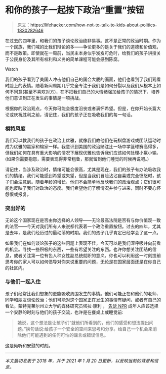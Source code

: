 # 和你的孩子一起按下政治“重置”按钮

> 原文：<https://lifehacker.com/how-not-to-talk-to-kids-about-politics-1830282646>

在过去的四年里，和我们的孩子谈论政治绝非易事。这不是正常的政治时期。作为一个民族，我们喊的比我们辩论的多——争论更多的是关于我们的道德和价值观，而不是政策。即使就在一周前，当民主本身似乎岌岌可危时，给我们的孩子讲授关于公民身份及其所有权利和义务的简单课程可能会感到陈腐。

Watch

我们的孩子看到了美国人冲击他们自己的国会大厦的画面，他们也看到了我们观看时脸上的表情。随着新闻周期几乎完全专注于我们是如何分裂以及我们从根本上如何不同意(甚至不喜欢对方)，在不把我们自己的大情绪强加给孩子的情况下，培养他们意识到正在发生的事情是一项挑战。

根据你的政治观点，今天你可能会极度沮丧或者满怀希望。但是，在你开始长篇大论或庆祝胜利之前，请记住，我们的孩子正在吸收我们的每一句话。

### **模特风度**

我们可以教我们的孩子在政治上优雅，就像我们教他们在玩棋盘游戏或团队运动时成为优雅的赢家和输家一样。我意识到美国的政治赌注比一场中学篮球赛高得多，但我们如何在具有重大影响的情况下展现优雅也告诉我们应该如何处理小赢小输。(如果你需要抱怨，需要表现得非常粗鲁，那就留到他们睡觉的时候再说吧。)

请记住，当涉及政治时，情绪可能会很高，尤其是现在，我们的孩子有办法吸收我们的情绪。我们可能感到希望或失望，但是当我们冒险沾沾自喜或完全愤怒时，孩子们会注意到。随着年龄的增长，他们不会简单地反映我们的政治观点；它们很可能也反映了我们对政治的态度。我们希望他们了解情况并参与进来，同时不要心怀怨恨或报复。

### **突出好的**

无论这个国家现在是否由你选择的人领导——无论最高法院是否有与你价值观一致的法官——今天对我们所有人来说都代表着一个政治重置按钮。过去的四年，尤其是去年，是我们经历过的最动荡的时期。我们的孩子几乎肯定已经学会了这一点。

如果我们在如何谈论孩子的这些问题上表现不佳，今天可以是我们深呼吸并向前看的机会。寻找一些积极的东西，一些有希望关注的东西。也许你想关注团结的信息，或者关注第一位有色人种女性副总统就职的意义。你也可以利用这一时刻提前思考你的家人可以如何倡导对你来说重要的问题，无论是在国家层面还是在你自己的社区内。

### **与他们一起入住**

孩子们经常比我们想象的更能吸收周围发生的事情。他们可能正在和他们的老师、同学和朋友谈论政治；他们可能对这个国家正在发生的事情有疑问，或者有自己的看法。蒙特克莱尔州立大学的媒体研究员塔拉·康利 ， [告诉 NPR](https://www.npr.org/2020/10/31/929578004/anxious-about-the-election-your-kids-can-tell-heres-how-to-talk-about-it?utm_campaign=npr&utm_term=nprnews&utm_medium=social&utm_source=facebook.com&fbclid=IwAR3xe4PiA-qxWZzFKYHca5IhVFbycV2rdgN1Uv4jPaqNw3Gr5UZwcBlf7Hc) 成年人应该选择一个安静的时刻与他们的孩子交流，也许是在餐桌上或睡觉前:

> 她说，这个想法是让孩子们“就他们所看到的，他们的感受和想法提出问题。”换句话说:给孩子一个安全的空间来思考和分享。给自己一个机会来消除他们可能遇到的任何可怕的谣言或错误信息。

这是倾听和安慰的时刻。

* * *

*本文最初发表于 2018 年，并于 2021 年 1 月 20 日更新，以反映当前的背景和信息。*